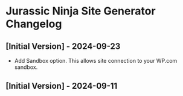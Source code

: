 # Jurassic Ninja Site Generator Changelog

## [Initial Version] - 2024-09-23

- Add Sandbox option. This allows site connection to your WP.com sandbox.

## [Initial Version] - 2024-09-11